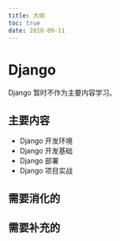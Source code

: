 ```yaml
---
title: 大纲
toc: true
date: 2018-09-11
---
```

# Django

Django 暂时不作为主要内容学习。

## 主要内容

- Django 开发环境
- Django 开发基础
- Django 部署
- Django 项目实战



## 需要消化的


## 需要补充的
